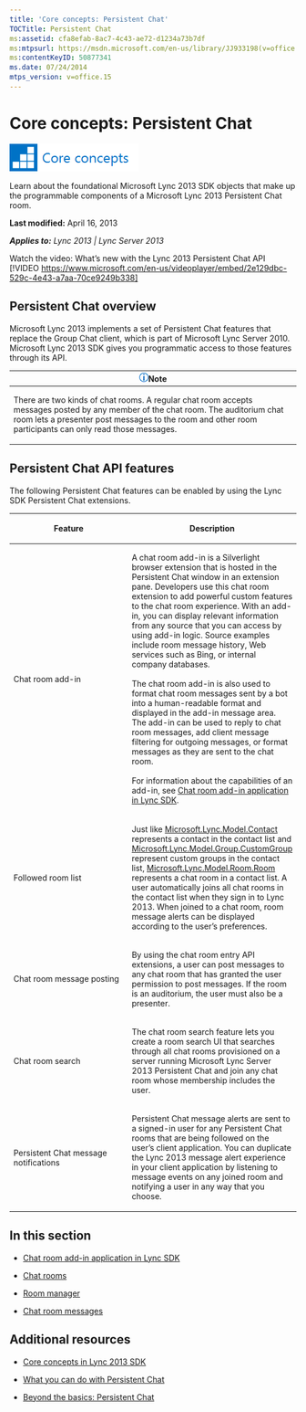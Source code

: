 ```yaml
---
title: 'Core concepts: Persistent Chat'
TOCTitle: Persistent Chat
ms:assetid: cfa8efab-8ac7-4c43-ae72-d1234a73b7df
ms:mtpsurl: https://msdn.microsoft.com/en-us/library/JJ933198(v=office.15)
ms:contentKeyID: 50877341
ms.date: 07/24/2014
mtps_version: v=office.15
---
```


# Core concepts: Persistent Chat

![Core concepts](images/JJ933133.mod_icon_CoreConcepts_long(Office.15).png "Core concepts")

Learn about the foundational Microsoft Lync 2013 SDK objects that make up the programmable components of a Microsoft Lync 2013 Persistent Chat room.

**Last modified:** April 16, 2013

***Applies to:** Lync 2013 | Lync Server 2013*


Watch the video: What’s new with the Lync 2013 Persistent Chat API
[!VIDEO https://www.microsoft.com/en-us/videoplayer/embed/2e129dbc-529c-4e43-a7aa-70ce9249b338]


## Persistent Chat overview

Microsoft Lync 2013 implements a set of Persistent Chat features that replace the Group Chat client, which is part of Microsoft Lync Server 2010. Microsoft Lync 2013 SDK gives you programmatic access to those features through its API.

<table>
<colgroup>
<col style="width: 100%" />
</colgroup>
<thead>
<tr class="header">
<th><img src="images/JJ933112.alert_note(Office.15).gif" title="Note" alt="Note" /><strong>Note</strong></th>
</tr>
</thead>
<tbody>
<tr class="odd">
<td><p>There are two kinds of chat rooms. A regular chat room accepts messages posted by any member of the chat room. The auditorium chat room lets a presenter post messages to the room and other room participants can only read those messages.</p></td>
</tr>
</tbody>
</table>

## Persistent Chat API features

The following Persistent Chat features can be enabled by using the Lync SDK Persistent Chat extensions.

<table>
<colgroup>
<col style="width: 50%" />
<col style="width: 50%" />
</colgroup>
<thead>
<tr class="header">
<th><p>Feature</p></th>
<th><p>Description</p></th>
</tr>
</thead>
<tbody>
<tr class="odd">
<td><p>Chat room add-in</p></td>
<td><p>A chat room add-in is a Silverlight browser extension that is hosted in the Persistent Chat window in an extension pane. Developers use this chat room extension to add powerful custom features to the chat room experience. With an add-in, you can display relevant information from any source that you can access by using add-in logic. Source examples include room message history, Web services such as Bing, or internal company databases.<br />
<br />
The chat room add-in is also used to format chat room messages sent by a bot into a human-readable format and displayed in the add-in message area. The add-in can be used to reply to chat room messages, add client message filtering for outgoing messages, or format messages as they are sent to the chat room.<br />
<br />
For information about the capabilities of an add-in, see <a href="chat-room-add-in-application-in-lync-sdk.md">Chat room add-in application in Lync SDK</a>.</p>
<p></p>
<p></p></td>
</tr>
<tr class="even">
<td><p>Followed room list</p></td>
<td><p>Just like <a href="https://msdn.microsoft.com/en-us/library/jj266463(v=office.15)">Microsoft.Lync.Model.Contact</a> represents a contact in the contact list and <a href="https://msdn.microsoft.com/en-us/library/jj277245(v=office.15)">Microsoft.Lync.Model.Group.CustomGroup</a> represent custom groups in the contact list, <a href="https://msdn.microsoft.com/en-us/library/jj266467(v=office.15)">Microsoft.Lync.Model.Room.Room</a> represents a chat room in a contact list. A user automatically joins all chat rooms in the contact list when they sign in to Lync 2013. When joined to a chat room, room message alerts can be displayed according to the user’s preferences.</p></td>
</tr>
<tr class="odd">
<td><p>Chat room message posting</p></td>
<td><p>By using the chat room entry API extensions, a user can post messages to any chat room that has granted the user permission to post messages. If the room is an auditorium, the user must also be a presenter.</p></td>
</tr>
<tr class="even">
<td><p>Chat room search</p></td>
<td><p>The chat room search feature lets you create a room search UI that searches through all chat rooms provisioned on a server running Microsoft Lync Server 2013 Persistent Chat and join any chat room whose membership includes the user.</p></td>
</tr>
<tr class="odd">
<td><p>Persistent Chat message notifications</p></td>
<td><p>Persistent Chat message alerts are sent to a signed-in user for any Persistent Chat rooms that are being followed on the user’s client application. You can duplicate the Lync 2013 message alert experience in your client application by listening to message events on any joined room and notifying a user in any way that you choose.</p></td>
</tr>
</tbody>
</table>

## In this section

  - [Chat room add-in application in Lync SDK](chat-room-add-in-application-in-lync-sdk.md)

  - [Chat rooms](chat-rooms.md)

  - [Room manager](room-manager.md)

  - [Chat room messages](chat-room-messages.md)

## Additional resources

  - [Core concepts in Lync 2013 SDK](core-concepts-in-lync-2013-sdk.md)

  - [What you can do with Persistent Chat](what-you-can-do-with-persistent-chat.md)

  - [Beyond the basics: Persistent Chat](beyond-the-basics-persistent-chat.md)

